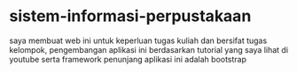 # sistem-informasi-perpustakaan
saya membuat web ini untuk keperluan tugas kuliah dan bersifat tugas kelompok, pengembangan aplikasi ini berdasarkan tutorial yang saya lihat di youtube serta framework penunjang aplikasi ini adalah bootstrap
